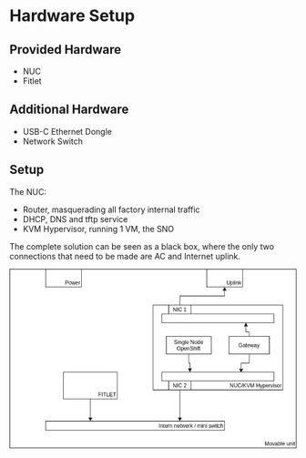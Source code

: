 # Hardware Setup

## Provided Hardware

- NUC
- Fitlet

## Additional Hardware

- USB-C Ethernet Dongle
- Network Switch

## Setup

The NUC:
  - Router, masquerading all factory internal traffic
  - DHCP, DNS and tftp service
  - KVM Hypervisor, running 1 VM, the SNO

The complete solution can be seen as a black box, where the only two connections that need to be made are AC and Internet uplink.

![hardware](images/hardware.drawio.png)
